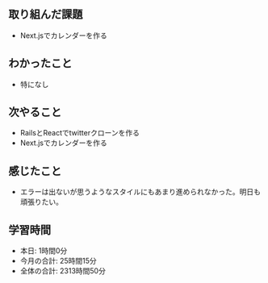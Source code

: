 ## 取り組んだ課題
- Next.jsでカレンダーを作る
## わかったこと
- 特になし
## 次やること
- RailsとReactでtwitterクローンを作る
- Next.jsでカレンダーを作る
## 感じたこと
- エラーは出ないが思うようなスタイルにもあまり進められなかった。明日も頑張りたい。
## 学習時間
- 本日: 1時間0分
- 今月の合計: 25時間15分
- 全体の合計: 2313時間50分
